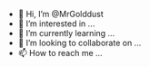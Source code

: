 - 👋 Hi, I’m @MrGolddust
- 👀 I’m interested in ...
- 🌱 I’m currently learning ...
- 💞️ I’m looking to collaborate on ...
- 📫 How to reach me ...

<!---
MrGolddust/MrGolddust is a ✨ special ✨ repository because its `README.md` (this file) appears on your GitHub profile.
You can click the Preview link to take a look at your changes.
--->
